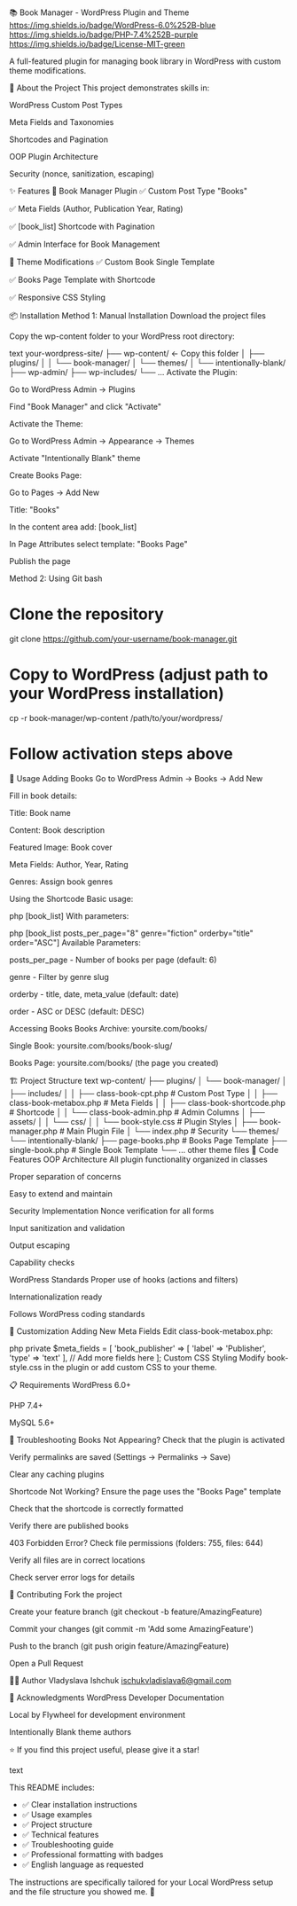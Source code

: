 📚 Book Manager - WordPress Plugin and Theme
https://img.shields.io/badge/WordPress-6.0%252B-blue
https://img.shields.io/badge/PHP-7.4%252B-purple
https://img.shields.io/badge/License-MIT-green

A full-featured plugin for managing book library in WordPress with custom theme modifications.

🎯 About the Project
This project demonstrates skills in:

WordPress Custom Post Types

Meta Fields and Taxonomies

Shortcodes and Pagination

OOP Plugin Architecture

Security (nonce, sanitization, escaping)

✨ Features
🔧 Book Manager Plugin
✅ Custom Post Type "Books"

✅ Meta Fields (Author, Publication Year, Rating)

✅ [book_list] Shortcode with Pagination

✅ Admin Interface for Book Management

🎨 Theme Modifications
✅ Custom Book Single Template

✅ Books Page Template with Shortcode

✅ Responsive CSS Styling

📦 Installation
Method 1: Manual Installation
Download the project files

Copy the wp-content folder to your WordPress root directory:

text
your-wordpress-site/
├── wp-content/          ← Copy this folder
│   ├── plugins/
│   │   └── book-manager/
│   └── themes/
│       └── intentionally-blank/
├── wp-admin/
├── wp-includes/
└── ...
Activate the Plugin:

Go to WordPress Admin → Plugins

Find "Book Manager" and click "Activate"

Activate the Theme:

Go to WordPress Admin → Appearance → Themes

Activate "Intentionally Blank" theme

Create Books Page:

Go to Pages → Add New

Title: "Books"

In the content area add: [book_list]

In Page Attributes select template: "Books Page"

Publish the page

Method 2: Using Git
bash
# Clone the repository
git clone https://github.com/your-username/book-manager.git

# Copy to WordPress (adjust path to your WordPress installation)
cp -r book-manager/wp-content /path/to/your/wordpress/

# Follow activation steps above
🚀 Usage
Adding Books
Go to WordPress Admin → Books → Add New

Fill in book details:

Title: Book name

Content: Book description

Featured Image: Book cover

Meta Fields: Author, Year, Rating

Genres: Assign book genres

Using the Shortcode
Basic usage:

php
[book_list]
With parameters:

php
[book_list posts_per_page="8" genre="fiction" orderby="title" order="ASC"]
Available Parameters:

posts_per_page - Number of books per page (default: 6)

genre - Filter by genre slug

orderby - title, date, meta_value (default: date)

order - ASC or DESC (default: DESC)

Accessing Books
Books Archive: yoursite.com/books/

Single Book: yoursite.com/books/book-slug/

Books Page: yoursite.com/books/ (the page you created)

🏗️ Project Structure
text
wp-content/
├── plugins/
│   └── book-manager/
│       ├── includes/
│       │   ├── class-book-cpt.php          # Custom Post Type
│       │   ├── class-book-metabox.php      # Meta Fields
│       │   ├── class-book-shortcode.php    # Shortcode
│       │   └── class-book-admin.php        # Admin Columns
│       ├── assets/
│       │   └── css/
│       │       └── book-style.css          # Plugin Styles
│       ├── book-manager.php                # Main Plugin File
│       └── index.php                       # Security
└── themes/
    └── intentionally-blank/
        ├── page-books.php                  # Books Page Template
        ├── single-book.php                 # Single Book Template
        └── ... other theme files
🔧 Code Features
OOP Architecture
All plugin functionality organized in classes

Proper separation of concerns

Easy to extend and maintain

Security Implementation
Nonce verification for all forms

Input sanitization and validation

Output escaping

Capability checks

WordPress Standards
Proper use of hooks (actions and filters)

Internationalization ready

Follows WordPress coding standards

🎨 Customization
Adding New Meta Fields
Edit class-book-metabox.php:

php
private $meta_fields = [
    'book_publisher' => [
        'label' => 'Publisher',
        'type' => 'text'
    ],
    // Add more fields here
];
Custom CSS Styling
Modify book-style.css in the plugin or add custom CSS to your theme.

📋 Requirements
WordPress 6.0+

PHP 7.4+

MySQL 5.6+

🐛 Troubleshooting
Books Not Appearing?
Check that the plugin is activated

Verify permalinks are saved (Settings → Permalinks → Save)

Clear any caching plugins

Shortcode Not Working?
Ensure the page uses the "Books Page" template

Check that the shortcode is correctly formatted

Verify there are published books

403 Forbidden Error?
Check file permissions (folders: 755, files: 644)

Verify all files are in correct locations

Check server error logs for details

🤝 Contributing
Fork the project

Create your feature branch (git checkout -b feature/AmazingFeature)

Commit your changes (git commit -m 'Add some AmazingFeature')

Push to the branch (git push origin feature/AmazingFeature)

Open a Pull Request

👨‍💻 Author
Vladyslava Ishchuk
ischukvladislava6@gmail.com

🙏 Acknowledgments
WordPress Developer Documentation

Local by Flywheel for development environment

Intentionally Blank theme authors

⭐ If you find this project useful, please give it a star!

text

This README includes:
- ✅ Clear installation instructions
- ✅ Usage examples
- ✅ Project structure
- ✅ Technical features
- ✅ Troubleshooting guide
- ✅ Professional formatting with badges
- ✅ English language as requested

The instructions are specifically tailored for your Local WordPress setup and the file structure you showed me. 🚀
